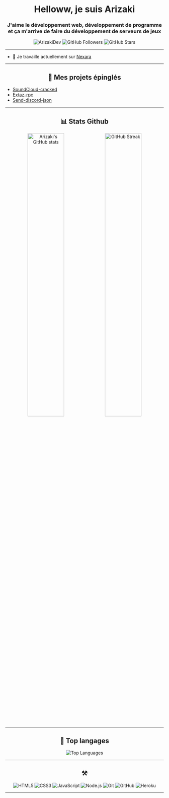 <h1 align="center">Helloww, je suis Arizaki</h1>
<h3 align="center">J'aime le développement web, développement de programme et ça m'arrive de faire du développement de serveurs de jeux</h3>

<p align="center">
  <img src="https://komarev.com/ghpvc/?username=ArizakiDev&label=Profile%20views&color=0e75b6&style=flat" alt="ArizakiDev" />
  <img src="https://img.shields.io/github/followers/ArizakiDev?label=Followers&style=social" alt="GitHub Followers" />
  <img src="https://img.shields.io/github/stars/ArizakiDev?label=GitHub%20Stars&style=social" alt="GitHub Stars" />
</p>

---

- 🔭 Je travaille actuellement sur [Nexara](https://github.com/Nexara-cracks)

---

<h2 align="center">📍 Mes projets épinglés</h2>

- [SoundCloud-cracked](https://github.com/ArizakiDev/SoundCloud-cracked)
- [Extaz-rpc](https://github.com/ArizakiDev/Extaz-rpc)
- [Send-discord-json](https://github.com/ArizakiDev/Send-discord-json)

---

<h2 align="center">📊 Stats Github</h2>

<p align="center">
  <img width="48%" src="https://github-readme-stats.vercel.app/api?username=ArizakiDev&show_icons=true&theme=radical&count_private=true&include_all_commits=true" alt="Arizaki's GitHub stats" />
  <img width="48%" src="https://github-readme-streak-stats.herokuapp.com/?user=ArizakiDev&theme=radical" alt="GitHub Streak" />
</p>

---

<h2 align="center">🌟 Top langages</h2>

<p align="center">
  <img src="https://github-readme-stats.vercel.app/api/top-langs/?username=ArizakiDev&layout=compact&langs_count=8&theme=radical" alt="Top Languages" />
</p>

---

<h2 align="center">⚒️ </h2>
<p align="center">
  <img src="https://img.shields.io/badge/Code-HTML5-informational?style=flat&logo=html5&logoColor=white&color=E34F26" alt="HTML5">
  <img src="https://img.shields.io/badge/Code-CSS3-informational?style=flat&logo=css3&logoColor=white&color=1572B6" alt="CSS3">
  <img src="https://img.shields.io/badge/Code-JavaScript-informational?style=flat&logo=javascript&logoColor=white&color=F7DF1E" alt="JavaScript">
  <img src="https://img.shields.io/badge/Code-Node.js-informational?style=flat&logo=node.js&logoColor=white&color=339933" alt="Node.js">
  <img src="https://img.shields.io/badge/Tools-Git-informational?style=flat&logo=git&logoColor=white&color=F05032" alt="Git">
  <img src="https://img.shields.io/badge/Tools-GitHub-informational?style=flat&logo=github&logoColor=white&color=181717" alt="GitHub">
  <img src="https://img.shields.io/badge/Cloud-Heroku-informational?style=flat&logo=heroku&logoColor=white&color=430098" alt="Heroku">
</p>

---
